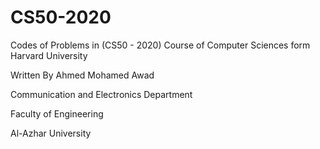 # CS50-2020
Codes of Problems in (CS50 - 2020) Course of Computer Sciences form Harvard University

Written By Ahmed Mohamed Awad 

Communication and Electronics Department

Faculty of Engineering 

Al-Azhar University
